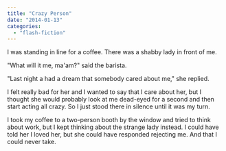 ```yaml
---
title: "Crazy Person"
date: "2014-01-13"
categories: 
  - "flash-fiction"
---
```


I was standing in line for a coffee. There was a shabby lady in front of me.

"What will it me, ma'am?" said the barista.

"Last night a had a dream that somebody cared about me," she replied.

I felt really bad for her and I wanted to say that I care about her, but I thought she would probably look at me dead-eyed for a second and then start acting all crazy. So I just stood there in silence until it was my turn.

I took my coffee to a two-person booth by the window and tried to think about work, but I kept thinking about the strange lady instead. I could have told her I loved her, but she could have responded rejecting me. And that I could never take.
